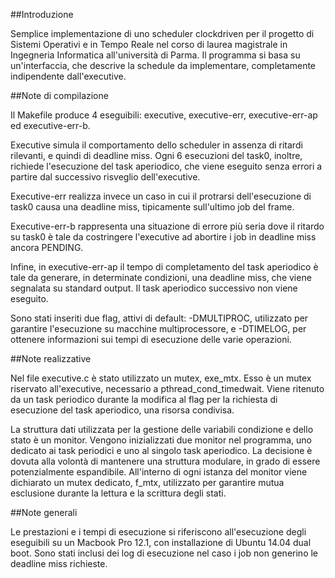 ##Introduzione

Semplice implementazione di uno scheduler clockdriven per il progetto di Sistemi Operativi e in Tempo Reale nel corso di laurea magistrale in Ingegneria Informatica all'università di Parma.
Il programma si basa su un'interfaccia, che descrive la schedule da implementare, completamente indipendente dall'executive.

##Note di compilazione

Il Makefile produce 4 eseguibili: executive, executive-err, executive-err-ap ed executive-err-b.

Executive simula il comportamento dello scheduler in assenza di ritardi rilevanti, e quindi di deadline miss.
Ogni 6 esecuzioni del task0, inoltre, richiede l'esecuzione del task aperiodico, che viene eseguito senza errori a partire dal successivo risveglio dell'executive.

Executive-err realizza invece un caso in cui il protrarsi dell'esecuzione di task0 causa una deadline miss, tipicamente sull'ultimo job del frame.

Executive-err-b rappresenta una situazione di errore più seria dove il ritardo su task0 è tale da costringere l'executive ad abortire i job in deadline miss ancora PENDING.

Infine, in executive-err-ap il tempo di completamento del task aperiodico è tale da generare, in determinate condizioni, una deadline miss, che viene segnalata su standard output. Il task aperiodico successivo non viene eseguito.

Sono stati inseriti due flag, attivi di default: -DMULTIPROC, utilizzato per garantire l'esecuzione su macchine multiprocessore, e -DTIMELOG, per ottenere informazioni sui tempi di esecuzione delle varie operazioni.

##Note realizzative

Nel file executive.c è stato utilizzato un mutex, exe_mtx.
Esso è un mutex riservato all'executive, necessario a pthread_cond_timedwait. Viene ritenuto da un task periodico durante la modifica al flag per la richiesta di esecuzione del task aperiodico, una risorsa condivisa.

La struttura dati utilizzata per la gestione delle variabili condizione e dello stato è un monitor. Vengono inizializzati due monitor nel programma, uno dedicato ai task periodici e uno al singolo task aperiodico. La decisione è dovuta alla volontà di mantenere una struttura modulare, in grado di essere potenzialmente espandibile.
All'interno di ogni istanza del monitor viene dichiarato un mutex dedicato, f_mtx, utilizzato per garantire mutua esclusione durante la lettura e la scrittura degli stati.

##Note generali

Le prestazioni e i tempi di esecuzione si riferiscono all'esecuzione degli eseguibili su un Macbook Pro 12.1, con installazione di Ubuntu 14.04 dual boot.
Sono stati inclusi dei log di esecuzione nel caso i job non generino le deadline miss richieste. 
